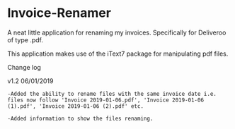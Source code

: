 # Invoice-Renamer
A neat little application for renaming my invoices. Specifically for Deliveroo of type .pdf. 

This application makes use of the iText7 package for manipulating pdf files.


Change log

v1.2 06/01/2019 

	-Added the ability to rename files with the same invoice date i.e. files now follow 'Invoice 2019-01-06.pdf', 'Invoice 2019-01-06 (1).pdf', 'Invoice 2019-01-06 (2).pdf' etc.
  
	-Added information to show the files renaming.
